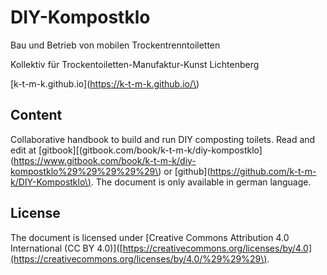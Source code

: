 # DIY-Kompostklo

Bau und Betrieb von mobilen Trockentrenntoiletten

Kollektiv für Trockentoiletten-Manufaktur-Kunst Lichtenberg

[k-t-m-k.github.io](https://k-t-m-k.github.io/\)

## Content

Collaborative handbook to build and run DIY composting toilets. Read and edit at \[gitbook\][\(gitbook.com/book/k-t-m-k/diy-kompostklo](https://www.gitbook.com/book/k-t-m-k/diy-kompostklo%29%29%29%29%29\) or \[github\]\([https://github.com/k-t-m-k/DIY-Kompostklo\)](https://github.com/k-t-m-k/DIY-Kompostklo). The document is only available in german language.

## License

The document is licensed under \[Creative Commons Attribution 4.0 International \(CC BY 4.0\)\]\([https://creativecommons.org/licenses/by/4.0](https://creativecommons.org/licenses/by/4.0/%29%29%29\).

